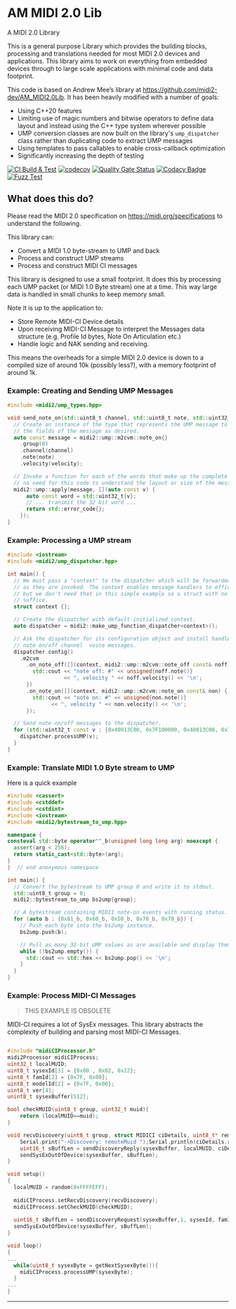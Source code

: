 # AM MIDI 2.0 Lib 
A MIDI 2.0 Library

This is a general purpose Library which provides the building blocks, processing and translations needed for most MIDI 2.0 devices and applications. This library aims to work on everything from embedded devices through to large scale applications with minimal code and data footprint.

This code is based on Andrew Mee’s library at <https://github.com/midi2-dev/AM_MIDI2.0Lib>. It has been heavily modified with a number of goals:

- Using C++20 features
- Limiting use of magic numbers and bitwise operators to define data layout and instead using the C++ type system wherever possible
- UMP conversion classes are now built on the library's `ump_dispatcher` class rather than duplicating code to extract UMP messages
- Using templates to pass callables to enable cross-callback optimization
- Significantly increasing the depth of testing

[![CI Build & Test](https://github.com/paulhuggett/AM_MIDI2.0Lib/actions/workflows/ci.yaml/badge.svg)](https://github.com/paulhuggett/AM_MIDI2.0Lib/actions/workflows/ci.yaml)
[![codecov](https://codecov.io/gh/paulhuggett/AM_MIDI2.0Lib/graph/badge.svg?token=8q2aEvPTyv)](https://codecov.io/gh/paulhuggett/AM_MIDI2.0Lib)
[![Quality Gate Status](https://sonarcloud.io/api/project_badges/measure?project=paulhuggett_AM_MIDI2.0Lib&metric=alert_status)](https://sonarcloud.io/summary/new_code?id=paulhuggett_AM_MIDI2.0Lib)
[![Codacy Badge](https://app.codacy.com/project/badge/Grade/425f68679a124a1cbb0efa50342d8e8a)](https://app.codacy.com/gh/paulhuggett/AM_MIDI2.0Lib/dashboard?utm_source=gh&utm_medium=referral&utm_content=&utm_campaign=Badge_grade)
[![Fuzz Test](https://github.com/paulhuggett/AM_MIDI2.0Lib/actions/workflows/fuzztest.yaml/badge.svg)](https://github.com/paulhuggett/AM_MIDI2.0Lib/actions/workflows/fuzztest.yaml)

## What does this do?
Please read the MIDI 2.0 specification on https://midi.org/specifications to understand the following.

This library can:

* Convert a MIDI 1.0 byte-stream to UMP and back
* Process and construct UMP streams
* Process and construct MIDI CI messages

This library is designed to use a small footprint. It does this by processing each UMP packet (or MIDI 1.0 Byte stream) one at a time. This way large data is handled in small chunks to keep memory small.

Note it is up to the application to:

 * Store Remote MIDI-CI Device details
 * Upon receiving MIDI-CI Message to interpret the Messages data structure (e.g. Profile Id bytes, Note On Articulation etc.)
 * Handle logic and NAK sending and receiving.

This means the overheads for a simple MIDI 2.0 device is down to a compiled size of around 10k (possibly less?), with a memory footprint of around 1k.


### Example: Creating and Sending UMP Messages

```C++
#include <midi2/ump_types.hpp>

void send_note_on(std::uint8_t channel, std::uint8_t note, std::uint32_t velocity) {
  // Create an instance of the type that represents the UMP message to be sent. Set
  // the fields of the message as desired.
  auto const message = midi2::ump::m2cvm::note_on{}
    .group(0)
    .channel(channel)
    .note(note)
    .velocity(velocity);

  // Invoke a function for each of the words that make up the complete message. There's
  // no need for this code to understand the layout or size of the message.
  midi2::ump::apply(message, [](auto const v) {
      auto const word = std::uint32_t{v};
      // ... transmit the 32 bit word ...
      return std::error_code{};
    });
}
```

### Example: Processing a UMP stream

```cpp
#include <iostream>
#include <midi2/ump_dispatcher.hpp>

int main() {
  // We must pass a "context" to the dispatcher which will be forwarded to the callbacks
  // as they are invoked. The context enables message handlers to efficiently share state
  // but we don't need that in this simple example so a struct with no members will
  // suffice.
  struct context {};

  // Create the dispatcher with default-initialized context.
  auto dispatcher = midi2::make_ump_function_dispatcher<context>();

  // Ask the dispatcher for its configuration object and install handlers for MIDI2
  // note on/off channel  voice messages.
  dispatcher.config()
    .m2cvm
      .on_note_off([](context, midi2::ump::m2cvm::note_off const& noff) {
        std::cout << "note off: #" << unsigned{noff.note()}
                  << ", velocity " << noff.velocity() << '\n';
      })
      .on_note_on([](context, midi2::ump::m2cvm::note_on const& non) {
        std::cout << "note on: #" << unsigned{non.note()}
	          << ", velocity " << non.velocity() << '\n';
      });

  // Send note-on/off messages to the dispatcher.
  for (std::uint32_t const v : {0x40913C00, 0x7F100000, 0x40813C00, 0x7FFF0000}) {
    dispatcher.processUMP(v);
  }
}
```

### Example: Translate MIDI 1.0 Byte stream to UMP

Here is a quick example

```C++
#include <cassert>
#include <cstddef>
#include <cstdint>
#include <iostream>
#include <midi2/bytestream_to_ump.hpp>

namespace {
consteval std::byte operator""_b(unsigned long long arg) noexcept {
  assert(arg < 256);
  return static_cast<std::byte>(arg);
}
}  // end anonymous namespace

int main() {
  // Convert the bytestream to UMP group 0 and write it to stdout.
  std::uint8_t group = 0;
  midi2::bytestream_to_ump bs2ump{group};

  // A bytestream containing MIDI1 note-on events with running status.
  for (auto b : {0x81_b, 0x60_b, 0x50_b, 0x70_b, 0x70_b}) {
    // Push each byte into the bs2ump instance.
    bs2ump.push(b);

    // Pull as many 32-bit UMP values as are available and display them.
    while (!bs2ump.empty()) {
      std::cout << std::hex << bs2ump.pop() << '\n';
    }
  }
}
```

### Example: Process MIDI-CI Messages

> THIS EXAMPLE IS OBSOLETE

MIDI-CI requires a lot of SysEx messages. This library abstracts the complexity of building and parsing most MIDI-CI Messages.
```C++

#include "midiCIProcessor.h"
midi2Processor midiCIProcess; 
uint32_t localMUID;
uint8_t sysexId[3] = {0x00 , 0x02, 0x22};
uint8_t famId[2] = {0x7F, 0x00};
uint8_t modelId[2] = {0x7F, 0x00};
uint8_t ver[4];
unint8_t sysexBuffer[512];

bool checkMUID(uint8_t group, uint32_t muid){
	return (localMUID==muid);  
}

void recvDiscovery(uint8_t group, struct MIDICI ciDetails, uint8_t* remotemanuId, uint8_t* remotefamId, uint8_t* remotemodelId, uint8_t *remoteverId, uint8_t remoteciSupport, uint16_t remotemaxSysex){
	Serial.print("->Discovery: remoteMuid ");Serial.println(ciDetails.remoteMUID);
    uint16_t sBuffLen = sendDiscoveryReply(sysexBuffer, localMUID, ciDetails.remoteMUID, sysexId, famId, modelId, ver, 0b11100, 512);
    sendSysExOutOfDevice(sysexBuffer, sBuffLen);
}

void setup()
{
  localMUID = random(0xFFFFEFF);
  
  midiCIProcess.setRecvDiscovery(recvDiscovery);
  midiCIProcess.setCheckMUID(checkMUID);
  
  uint16_t sBuffLen = sendDiscoveryRequest(sysexBuffer,1, sysexId, famId, modelId, ver,12, 512);
  sendSysExOutOfDevice(sysexBuffer, sBuffLen);
}

void loop()
{
...
  while(uint8_t sysexByte = getNextSysexByte()){
    midiCIProcess.processUMP(sysexByte);
  }
...  
}

```

---



